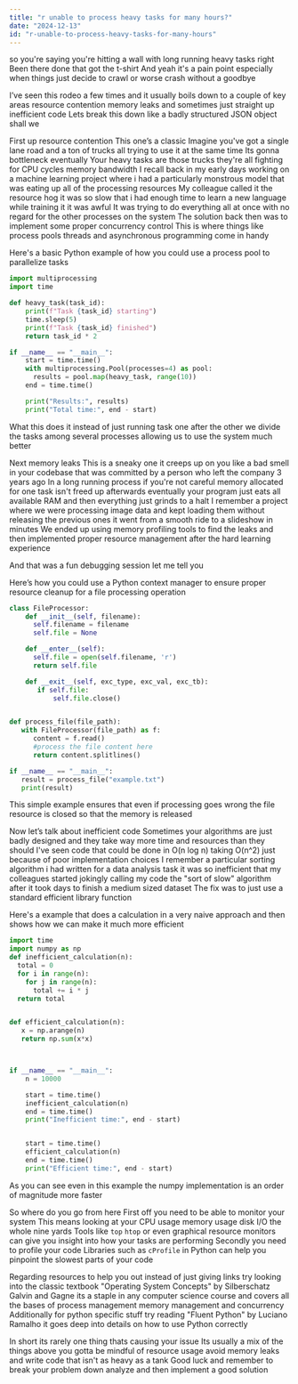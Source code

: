 ```yaml
---
title: "r unable to process heavy tasks for many hours?"
date: "2024-12-13"
id: "r-unable-to-process-heavy-tasks-for-many-hours"
---
```


 so you're saying you're hitting a wall with long running heavy tasks right Been there done that got the t-shirt And yeah it's a pain point especially when things just decide to crawl or worse crash without a goodbye

I’ve seen this rodeo a few times and it usually boils down to a couple of key areas resource contention memory leaks and sometimes just straight up inefficient code Lets break this down like a badly structured JSON object shall we

First up resource contention This one’s a classic Imagine you've got a single lane road and a ton of trucks all trying to use it at the same time Its gonna bottleneck eventually Your heavy tasks are those trucks they're all fighting for CPU cycles memory bandwidth I recall back in my early days working on a machine learning project where i had a particularly monstrous model that was eating up all of the processing resources My colleague called it the resource hog it was so slow that i had enough time to learn a new language while training it it was awful It was trying to do everything all at once with no regard for the other processes on the system The solution back then was to implement some proper concurrency control This is where things like process pools threads and asynchronous programming come in handy

Here's a basic Python example of how you could use a process pool to parallelize tasks

```python
import multiprocessing
import time

def heavy_task(task_id):
    print(f"Task {task_id} starting")
    time.sleep(5)
    print(f"Task {task_id} finished")
    return task_id * 2

if __name__ == "__main__":
    start = time.time()
    with multiprocessing.Pool(processes=4) as pool:
      results = pool.map(heavy_task, range(10))
    end = time.time()

    print("Results:", results)
    print("Total time:", end - start)
```

What this does it instead of just running task one after the other we divide the tasks among several processes allowing us to use the system much better

Next memory leaks This is a sneaky one it creeps up on you like a bad smell in your codebase that was committed by a person who left the company 3 years ago In a long running process if you're not careful memory allocated for one task isn't freed up afterwards eventually your program just eats all available RAM and then everything just grinds to a halt I remember a project where we were processing image data and kept loading them without releasing the previous ones it went from a smooth ride to a slideshow in minutes We ended up using memory profiling tools to find the leaks and then implemented proper resource management after the hard learning experience

And that was a fun debugging session let me tell you

Here’s how you could use a Python context manager to ensure proper resource cleanup for a file processing operation

```python
class FileProcessor:
    def __init__(self, filename):
      self.filename = filename
      self.file = None

    def __enter__(self):
      self.file = open(self.filename, 'r')
      return self.file

    def __exit__(self, exc_type, exc_val, exc_tb):
       if self.file:
           self.file.close()


def process_file(file_path):
   with FileProcessor(file_path) as f:
      content = f.read()
      #process the file content here
      return content.splitlines()

if __name__ == "__main__":
   result = process_file("example.txt")
   print(result)
```

This simple example ensures that even if processing goes wrong the file resource is closed so that the memory is released

Now let’s talk about inefficient code Sometimes your algorithms are just badly designed and they take way more time and resources than they should I've seen code that could be done in O(n log n) taking O(n^2) just because of poor implementation choices I remember a particular sorting algorithm i had written for a data analysis task it was so inefficient that my colleagues started jokingly calling my code the "sort of slow" algorithm after it took days to finish a medium sized dataset The fix was to just use a standard efficient library function

Here's a example that does a calculation in a very naive approach and then shows how we can make it much more efficient

```python
import time
import numpy as np
def inefficient_calculation(n):
  total = 0
  for i in range(n):
    for j in range(n):
      total += i * j
  return total


def efficient_calculation(n):
   x = np.arange(n)
   return np.sum(x*x)



if __name__ == "__main__":
    n = 10000

    start = time.time()
    inefficient_calculation(n)
    end = time.time()
    print("Inefficient time:", end - start)


    start = time.time()
    efficient_calculation(n)
    end = time.time()
    print("Efficient time:", end - start)
```

As you can see even in this example the numpy implementation is an order of magnitude more faster

So where do you go from here First off you need to be able to monitor your system This means looking at your CPU usage memory usage disk I/O the whole nine yards Tools like `top` `htop` or even graphical resource monitors can give you insight into how your tasks are performing Secondly you need to profile your code Libraries such as `cProfile` in Python can help you pinpoint the slowest parts of your code

Regarding resources to help you out instead of just giving links try looking into the classic textbook "Operating System Concepts" by Silberschatz Galvin and Gagne its a staple in any computer science course and covers all the bases of process management memory management and concurrency Additionally for python specific stuff try reading "Fluent Python" by Luciano Ramalho it goes deep into details on how to use Python correctly

In short its rarely one thing thats causing your issue Its usually a mix of the things above you gotta be mindful of resource usage avoid memory leaks and write code that isn't as heavy as a tank Good luck and remember to break your problem down analyze and then implement a good solution
